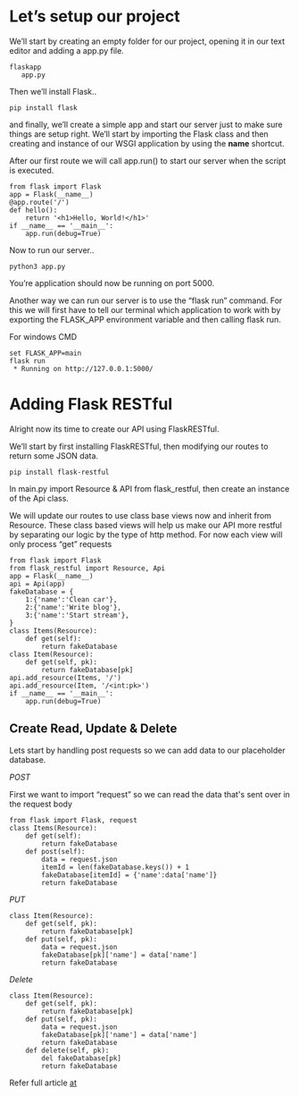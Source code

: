 # Let’s setup our project
We’ll start by creating an empty folder for our project, opening it in our text editor and adding a app.py file.

```
flaskapp
   app.py
```
Then we’ll install Flask..

`pip install flask`

and finally, we’ll create a simple app and start our server just to make sure things are setup right. We’ll start by importing the Flask class and then creating and instance of our WSGI application by using the __name__ shortcut.

After our first route we will call app.run() to start our server when the script is executed.

```
from flask import Flask
app = Flask(__name__)
@app.route('/')
def hello():
    return '<h1>Hello, World!</h1>'
if __name__ == '__main__':
    app.run(debug=True)
```

Now to run our server..
```
python3 app.py
```

You’re application should now be running on port 5000.

Another way we can run our server is to use the “flask run” command. For this we will first have to tell our terminal which application to work with by exporting the FLASK_APP environment variable and then calling flask run.

For windows CMD
```
set FLASK_APP=main
flask run
 * Running on http://127.0.0.1:5000/
```

# Adding Flask RESTful
Alright now its time to create our API using FlaskRESTful.

We’ll start by first installing FlaskRESTful, then modifying our routes to return some JSON data.

`pip install flask-restful`

In main.py import Resource & API from flask_restful, then create an instance of the Api class.

We will update our routes to use class base views now and inherit from Resource. These class based views will help us make our API more restful by separating our logic by the type of http method. For now each view will only process “get” requests

```
from flask import Flask
from flask_restful import Resource, Api
app = Flask(__name__)
api = Api(app)
fakeDatabase = {
    1:{'name':'Clean car'},
    2:{'name':'Write blog'},
    3:{'name':'Start stream'},
}
class Items(Resource):
    def get(self):
        return fakeDatabase
class Item(Resource):
    def get(self, pk):
        return fakeDatabase[pk]
api.add_resource(Items, '/')
api.add_resource(Item, '/<int:pk>')
if __name__ == '__main__':
    app.run(debug=True)
```

## Create Read, Update & Delete
Lets start by handling post requests so we can add data to our placeholder database.

*POST*

First we want to import “request” so we can read the data that's sent over in the request body
```
from flask import Flask, request
class Items(Resource):
    def get(self):
        return fakeDatabase 
    def post(self):
        data = request.json
        itemId = len(fakeDatabase.keys()) + 1
        fakeDatabase[itemId] = {'name':data['name']}
        return fakeDatabase
```

*PUT*
```
class Item(Resource):
    def get(self, pk):
        return fakeDatabase[pk]
    def put(self, pk):
        data = request.json
        fakeDatabase[pk]['name'] = data['name']
        return fakeDatabase
```
*Delete*
```
class Item(Resource):
    def get(self, pk):
        return fakeDatabase[pk]
    def put(self, pk):
        data = request.json
        fakeDatabase[pk]['name'] = data['name']
        return fakeDatabase
    def delete(self, pk):
        del fakeDatabase[pk]
        return fakeDatabase
```

Refer full article [at](https://medium.com/@dennisivy/flask-restful-crud-api-c13c7d82c6e5#:~:text=There%20are%20several%20ways%20we,we%20need%20for%20building%20API's.)
